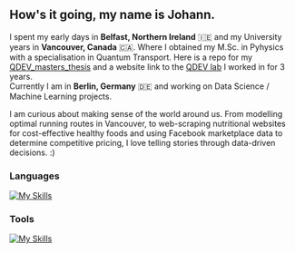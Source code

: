 ##  How's it going, my name is Johann. 

I spent my early days in **Belfast, Northern Ireland** 🇮🇪 and my University years in **Vancouver, Canada** 🇨🇦. Where I obtained my M.Sc. in Pyhysics with a specialisation in Quantum Transport. Here is a repo for my [QDEV_masters_thesis](https://github.com/johann997/QDEV_masters_thesis) and a website link to the [QDEV lab](https://phas.ubc.ca/~qdev/?p=home) I worked in for 3 years. 
</br>
Currently I am in **Berlin, Germany** 🇩🇪 and working on Data Science / Machine Learning projects. 


I am curious about making sense of the world around us. From modelling optimal running routes in Vancouver, to web-scraping nutritional websites for cost-effective healthy foods and using Facebook marketplace data to determine competitive pricing, I love telling stories through data-driven decisions. :)

### Languages
[![My Skills](https://skillicons.dev/icons?i=py,matlab,r,php,latex,linux,bash,arduino)](https://skillicons.dev)

### Tools
[![My Skills](https://skillicons.dev/icons?i=git,mysql,sklearn,grafana,docker,anaconda,vscode,postgres,wordpress)](https://skillicons.dev)

